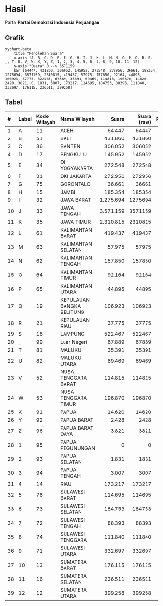 # Hasil

Partai **Partai Demokrasi Indonesia Perjuangan**

## Grafik

```mermaid
xychart-beta
    title "Perolehan Suara"
    x-axis [A, B, C, D, E, F, G, H, I, J, K, L, M, N, O, P, Q, R, S, _, T, U, V, W, X, Y, Z, 1, 2, 3, 4, 5, 6, 7, 8, 9, 10, 11, 12]
    y-axis "Suara" 0 --> 3571159
    bar [64447, 431860, 306052, 145952, 272548, 272956, 36661, 185354, 1275694, 3571159, 2310815, 419437, 57975, 157850, 92164, 44895, 106923, 37775, 522467, 67889, 35391, 69469, 114815, 196870, 14620, 2428, 3821, 0, 1831, 3007, 173217, 114695, 184753, 88393, 111840, 332697, 176115, 236511, 399258]
```

## Tabel

| #  | Label | Kode Wilayah | Nama Wilayah              | Suara     | Suara (raw) | Persentase |
|:-- |:----- |:------------ |:------------------------- | ---------:| -----------:| ----------:|
| 1  | A     | 11           | ACEH                      | 64.447    | 64447       | 0,51       |
| 2  | B     | 51           | BALI                      | 431.860   | 431860      | 3,42       |
| 3  | C     | 36           | BANTEN                    | 306.052   | 306052      | 2,42       |
| 4  | D     | 17           | BENGKULU                  | 145.952   | 145952      | 1,15       |
| 5  | E     | 34           | DI YOGYAKARTA             | 272.548   | 272548      | 2,16       |
| 6  | F     | 31           | DKI JAKARTA               | 272.956   | 272956      | 2,16       |
| 7  | G     | 75           | GORONTALO                 | 36.661    | 36661       | 0,29       |
| 8  | H     | 15           | JAMBI                     | 185.354   | 185354      | 1,47       |
| 9  | I     | 32           | JAWA BARAT                | 1.275.694 | 1275694     | 10,09      |
| 10 | J     | 33           | JAWA TENGAH               | 3.571.159 | 3571159     | 28,25      |
| 11 | K     | 35           | JAWA TIMUR                | 2.310.815 | 2310815     | 18,28      |
| 12 | L     | 61           | KALIMANTAN BARAT          | 419.437   | 419437      | 3,32       |
| 13 | M     | 63           | KALIMANTAN SELATAN        | 57.975    | 57975       | 0,46       |
| 14 | N     | 62           | KALIMANTAN TENGAH         | 157.850   | 157850      | 1,25       |
| 15 | O     | 64           | KALIMANTAN TIMUR          | 92.164    | 92164       | 0,73       |
| 16 | P     | 65           | KALIMANTAN UTARA          | 44.895    | 44895       | 0,36       |
| 17 | Q     | 19           | KEPULAUAN BANGKA BELITUNG | 106.923   | 106923      | 0,85       |
| 18 | R     | 21           | KEPULAUAN RIAU            | 37.775    | 37775       | 0,30       |
| 19 | S     | 18           | LAMPUNG                   | 522.467   | 522467      | 4,13       |
| 20 | _     | 99           | Luar Negeri               | 67.889    | 67889       | 0,54       |
| 21 | T     | 81           | MALUKU                    | 35.391    | 35391       | 0,28       |
| 22 | U     | 82           | MALUKU UTARA              | 69.469    | 69469       | 0,55       |
| 23 | V     | 52           | NUSA TENGGARA BARAT       | 114.815   | 114815      | 0,91       |
| 24 | W     | 53           | NUSA TENGGARA TIMUR       | 196.870   | 196870      | 1,56       |
| 25 | X     | 91           | PAPUA                     | 14.620    | 14620       | 0,12       |
| 26 | Y     | 92           | PAPUA BARAT               | 2.428     | 2428        | 0,02       |
| 27 | Z     | 96           | PAPUA BARAT DAYA          | 3.821     | 3821        | 0,03       |
| 28 | 1     | 95           | PAPUA PEGUNUNGAN          | 0         | 0           | 0,00       |
| 29 | 2     | 93           | PAPUA SELATAN             | 1.831     | 1831        | 0,01       |
| 30 | 3     | 94           | PAPUA TENGAH              | 3.007     | 3007        | 0,02       |
| 31 | 4     | 14           | RIAU                      | 173.217   | 173217      | 1,37       |
| 32 | 5     | 76           | SULAWESI BARAT            | 114.695   | 114695      | 0,91       |
| 33 | 6     | 73           | SULAWESI SELATAN          | 184.753   | 184753      | 1,46       |
| 34 | 7     | 72           | SULAWESI TENGAH           | 88.393    | 88393       | 0,70       |
| 35 | 8     | 74           | SULAWESI TENGGARA         | 111.840   | 111840      | 0,88       |
| 36 | 9     | 71           | SULAWESI UTARA            | 332.697   | 332697      | 2,63       |
| 37 | 10    | 13           | SUMATERA BARAT            | 176.115   | 176115      | 1,39       |
| 38 | 11    | 16           | SUMATERA SELATAN          | 236.511   | 236511      | 1,87       |
| 39 | 12    | 12           | SUMATERA UTARA            | 399.258   | 399258      | 3,16       |



